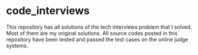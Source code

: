 # code_interviews


This repository has all solutions of the tech interviews problem that I solved. Most of them are my original solutions.
All source codes posted in this repository have been tested and passed the test cases on the online judge systems.




